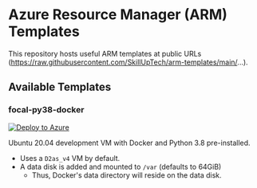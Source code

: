 # Azure Resource Manager (ARM) Templates

This repository hosts useful ARM templates at public URLs (https://raw.githubusercontent.com/SkillUpTech/arm-templates/main/...).

## Available Templates

### focal-py38-docker
[![Deploy to Azure](https://aka.ms/deploytoazurebutton)](https://portal.azure.com/#create/Microsoft.Template/uri/https%3A%2F%2Fraw.githubusercontent.com%2FSkillUpTech%2Farm-templates%2Fmain%2Ffocal-py38-docker%2Fazuredeploy.json)

Ubuntu 20.04 development VM with Docker and Python 3.8 pre-installed. 
- Uses a `D2as_v4` VM by default.
- A data disk is added and mounted to `/var` (defaults to 64GiB)
    - Thus, Docker's data directory will reside on the data disk.
